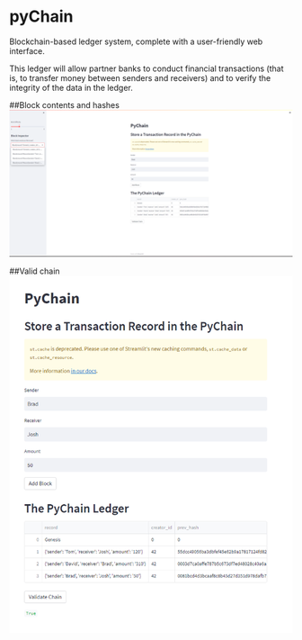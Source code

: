 # pyChain

Blockchain-based ledger system, complete with a user-friendly web interface. 

This ledger will allow partner banks to conduct financial transactions (that is, to transfer money between senders and receivers) and to verify the integrity of the data in the ledger.

##Block contents and hashes
![image](block_contents.png)

##Valid chain
![image](valid_chain.png)
